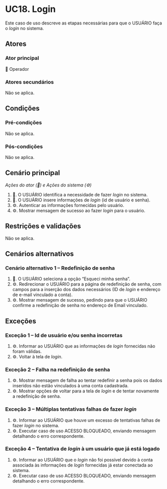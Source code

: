 # UC18. Login

Este caso de uso descreve as etapas necessárias para que o USUÁRIO faça o _login_ no sistema.

## Atores
### Ator principal
👷 Operador

### Atores secundários
Não se aplica.

## Condições
### Pré-condições
Não se aplica.

### Pós-condições
Não se aplica.

## Cenário principal
_Ações do ator (👷) e Ações do sistema (⚙️)_

1. 👷. O USUÁRIO identifica a necessidade de fazer _login_ no sistema.
2. 👷. O USUÁRIO insere informações de _login_ (id de usuário e senha).
3. ⚙️. Autenticar as informações fornecidas pelo usuário.
4. ⚙️. Mostrar mensagem de sucesso ao fazer _login_ para o usuário.

## Restrições e validações
Não se aplica.

## Cenários alternativos
### Cenário alternativo 1 – Redefinição de senha
1. 👷. O USUÁRIO seleciona a opção “Esqueci minha senha”.
2. ⚙️. Redirecionar o USUÁRIO para a página de redefinição de senha, com campos para a inserção dos dados necessários (ID de _login_ e endereço de e-mail vinculado a conta).
3. ⚙️. Mostrar mensagem de sucesso, pedindo para que o USUÁRIO confirme a redefinição de senha no endereço de Email vinculado.

## Exceções

### Exceção 1 – Id de usuário e/ou senha incorretas

1. ⚙️. Informar ao USUÁRIO que as informações de _login_ fornecidas não foram válidas.
2. ⚙️. Voltar à tela de _login_. 


### Exceção 2 – Falha na redefinição de senha
1. ⚙️. Mostrar mensagem de falha ao tentar redefinir a senha pois os dados inseridos não estão vinculados à uma conta cadastrada.
2. ⚙️. Mostrar opções de voltar para a tela de _login_ e de tentar novamente a redefinição de senha.

### Exceção 3 – Múltiplas tentativas falhas de fazer _login_

1. ⚙️. Informar ao USUÁRIO que houve um excesso de tentativas falhas de fazer _login_ no sistema.
2. ⚙️. Executar caso de uso ACESSO BLOQUEADO, enviando mensagem detalhando o erro correspondente.

### Exceção 4 – Tentativa de _login_ à um usuário que já está logado

1. ⚙️. Informar ao USUÁRIO que o _login_ não foi possível devido à conta associada às informações de _login_ fornecidas já estar conectada ao sistema.
2. ⚙️. Executar caso de uso ACESSO BLOQUEADO, enviando mensagem detalhando o erro correspondente.
